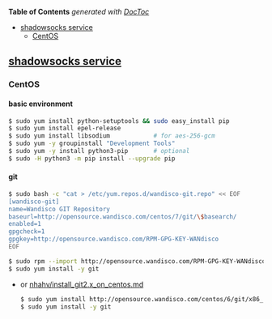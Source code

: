 <!-- START doctoc generated TOC please keep comment here to allow auto update -->
<!-- DON'T EDIT THIS SECTION, INSTEAD RE-RUN doctoc TO UPDATE -->
**Table of Contents**  *generated with [DocToc](https://github.com/thlorenz/doctoc)*

- [shadowsocks service](#shadowsocks-service)
  - [CentOS](#centos)

<!-- END doctoc generated TOC please keep comment here to allow auto update -->




## [shadowsocks service](https://github.com/shadowsocks/shadowsocks/tree/master)

### CentOS
#### basic environment
```bash
$ sudo yum install python-setuptools && sudo easy_install pip
$ sudo yum install epel-release
$ sudo yum install libsodium            # for aes-256-gcm
$ sudo yum -y groupinstall "Development Tools"
$ sudo yum -y install python3-pip       # optional
$ sudo -H python3 -m pip install --upgrade pip
```


#### git
```bash
$ sudo bash -c "cat > /etc/yum.repos.d/wandisco-git.repo" << EOF
[wandisco-git]
name=Wandisco GIT Repository
baseurl=http://opensource.wandisco.com/centos/7/git/\$basearch/
enabled=1
gpgcheck=1
gpgkey=http://opensource.wandisco.com/RPM-GPG-KEY-WANdisco
EOF

$ sudo rpm --import http://opensource.wandisco.com/RPM-GPG-KEY-WANdisco
$ sudo yum install -y git
```

- or [nhahv/install_git2.x_on_centos.md](https://gist.github.com/nhahv/7077a638b57f7d91ebe9a3c6caebbe4f)
  ```bash
  $ sudo yum install http://opensource.wandisco.com/centos/6/git/x86_64/wandisco-git-release-6-1.noarch.rpm
  $ sudo yum install -y git
  ```

